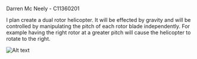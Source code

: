 Darren Mc Neely - C11360201

I plan create a dual rotor helicopter. It will be effected by gravity and will be controlled by manipulating the pitch of each rotor blade independently. For example having the right rotor at a greater pitch will cause the helicopter to rotate to the right. 

![Alt text](https://raw.github.com/darrenmcn/BGE/master/Logo/helicopter.png)